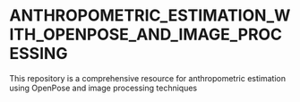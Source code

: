 # ANTHROPOMETRIC_ESTIMATION_WITH_OPENPOSE_AND_IMAGE_PROCESSING
This repository is a comprehensive resource for anthropometric estimation using OpenPose and image processing techniques
